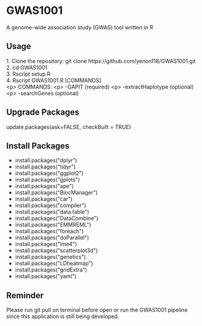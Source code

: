 # GWAS1001
A genome-wide association study (GWAS) tool written in R

<h2>Usage</h2>
<p>
  1. Clone the repository: git clone https://github.com/yenon118/GWAS1001.git <br>
  2. cd GWAS1001 <br>
  3. Rscript setup.R <br>
  4. Rscript GWAS1001.R [COMMANDS] <br>
	&lt;p&gt; COMMANDS: 
	&lt;p&gt; -GAPIT (required)
	&lt;p&gt; -extractHaplotype (optional)
	&lt;p&gt; -searchGenes (optional)
</p>

<h2>Upgrade Packages</h2>
<p>
	update.packages(ask=FALSE, checkBuilt = TRUE) 
</p>

<h2>Install Packages</h2>
<ul style="list-style-type:square">
  <li>install.packages("dplyr")</li>
  <li>install.packages("tidyr")</li>
  <li>install.packages("ggplot2")</li>
  <li>install.packages("gplots")</li>
  <li>install.packages("ape")</li>
  <li>install.packages("BiocManager")</li>
  <li>install.packages("car")</li>
  <li>install.packages("compiler")</li>
  <li>install.packages("data.table")</li>
  <li>install.packages("DataCombine")</li>
  <li>install.packages("EMMREML")</li>
  <li>install.packages("foreach")</li>
  <li>install.packages("doParallel")</li>
  <li>install.packages("lme4")</li>
  <li>install.packages("scatterplot3d")</li>
  <li>install.packages("genetics")</li>
  <li>install.packages("LDheatmap")</li>
  <li>install.packages("gridExtra")</li>
  <li>install.packages("yaml")</li>
</ul>

<h2>Reminder</h2>
<p>
  Please run git pull on terminal before open or run the GWAS1001 pipeline since this application is still being developed.
</p>

